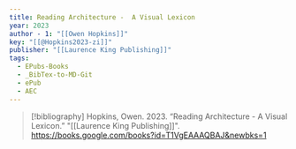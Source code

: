 ```yaml
---
title: Reading Architecture -  A Visual Lexicon
year: 2023
author - 1: "[[Owen Hopkins]]"
key: "[[@Hopkins2023-zi]]"
publisher: "[[Laurence King Publishing]]"
tags:
  - EPubs-Books
  - _BibTex-to-MD-Git
  - ePub
  - AEC
---
```


> [!bibliography]
> Hopkins, Owen. 2023. “Reading Architecture -  A Visual Lexicon.” "[[Laurence King Publishing]]". https://books.google.com/books?id=T1VgEAAAQBAJ&newbks=1